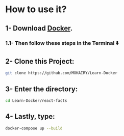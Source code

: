 # How to use it?

## 1- Download [Docker](https://www.docker.com/products/docker-desktop/).

### 1.1- Then follow these steps in the Terminal ⬇️

## 2- Clone this Project:

```bash
git clone https://github.com/MOKAIRY/Learn-Docker
```

## 3- Enter the directory:

```bash
cd Learn-Docker/react-facts
```

## 4- Lastly, type:

```bash
docker-compose up --build
```
